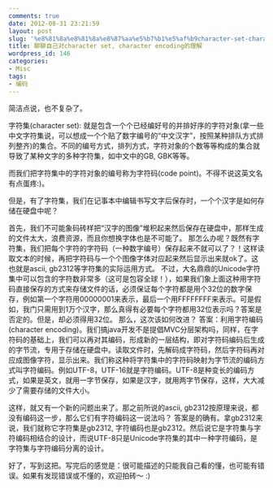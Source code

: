 ```yaml
---
comments: true
date: 2012-08-31 23:21:59
layout: post
slug: '%e8%81%8a%e8%81%8a%e8%87%aa%e5%b7%b1%e5%af%b9character-set-character-encoding%e7%9a%84%e7%90%86%e8%a7%a3'
title: 聊聊自己对character set, character encoding的理解
wordpress_id: 146
categories:
- Misc
tags:
- 编码
---
```


简洁点说，也不复杂了。

字符集(character set): 就是包含一个个已经编好号的并排好序的字符对象(拿一些中文字符集说，可以想成一个个贴了数字编号的“中文汉字”，按照某种排队方式排列整齐)的集合。不同的编号方式，排列方式，字符对象的个数等等构成的集合就导致了某种文字的多种字符集，如中文中的GB, GBK等等。

而我们把字符集中的字符对象的编号称为字符码(code point)。不得不说这英文名有点蛋疼:)。

但是，有了字符集，我们在记事本中编辑书写文字后保存时，一个个汉字是如何存储在硬盘中呢？

首先，我们不可能象码砖样把“汉字的图像”堆积起来然后保存在硬盘中，那样生成的文件太大，浪费资源，而且你想换字体也是不可能了。
那怎么办呢？既然有字符集，我们把每个字符的字符码（一种数字编号）保存起来不就可以了？！这样读取文本的时候，再把字符码与一个个图像字体对应起来然后显示出来就ok了。这也就是ascii, gb2312等字符集的实际运用方式。
不过，大名鼎鼎的Unicode字符集中可以包含的字符数非常多（这可是包容全球！），如果我们象上面这种用字符码直接保存的方式来存储文件的话，必须保证每个字符都是用个32位的数字保存，例如第一个字符用00000001来表示，最后一个用FFFFFFFF来表示。可是假如，我门只需用到1万个汉字，那么真得有必要每个字符都用32位表示吗？答案是否定的。但是，却必须得用32位。
那么，这次该如何改进？
答案：利用字符编码(character encoding)。我们搞java开发不是提倡MVC分层架构吗，同样，在字符码的基础上，我们可以再对其编码，形成新的一层结构，即对字符码编码后生成的字节流，专用于存储在硬盘中。读取文件时，先解码成字符码，然后字符码再对应成图像字符，显示出来。我们称这种将字符集中的字符码映射为字节流的编码方式叫字符编码。例如UTF-8，UTF-16就是字符编码。UTF-8是种变长的编码方式，如果是英文，就用一字节保存，如果是汉字，就用两字节保存，这样，大大减少了需要存储的文件大小。

这样，就又有一个新的问题出来了。那之前所说的ascii, gb2312按原理来说，都没有编码这一步，那么它们有字符编码这一说法吗？
答案是的确有。拿gb2312来说，我们就称它字符集是gb2312, 字符编码也是gb2312。然后说它是字符集与字符编码相结合的设计，而说UTF-8只是Unicode字符集的其中一种字符编码，是字符集与字符编码分离的设计。

好了，写到这把。写完后的感觉是：很可能描述的只能我自己看的懂，也可能有错误。如果有发现错误或不懂的，欢迎拍砖～ :)


